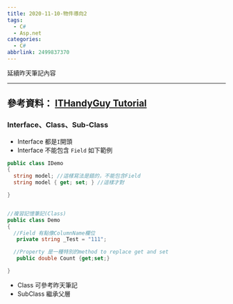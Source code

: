 ```yaml
---
title: 2020-11-10-物件導向2
tags:
  - C#
  - Asp.net
categories:
  - C#
abbrlink: 2499837370
---
```

延續昨天筆記內容
<!-- more -->
---
參考資料：
[ITHandyGuy Tutorial](https://ithandyguytutorial.blogspot.com/2017/11/t002csharpoo.html)
---
### Interface、Class、Sub-Class
- Interface 都是`I`開頭
- Interface 不能包含 `Field` 如下範例

```C#
public class IDemo
{
  string model; //這樣寫法是錯的，不能包含Field
  string model { get; set; } //這樣才對

}


//複習記憶筆記(Class)
public class Demo
{
  //Field 有點像ColumnName欄位
   private string _Test = "111";

  //Property 是一種特別的method to replace get and set
   public double Count {get;set;}

}

```

- Class 可參考昨天筆記
- SubClass 繼承父層




